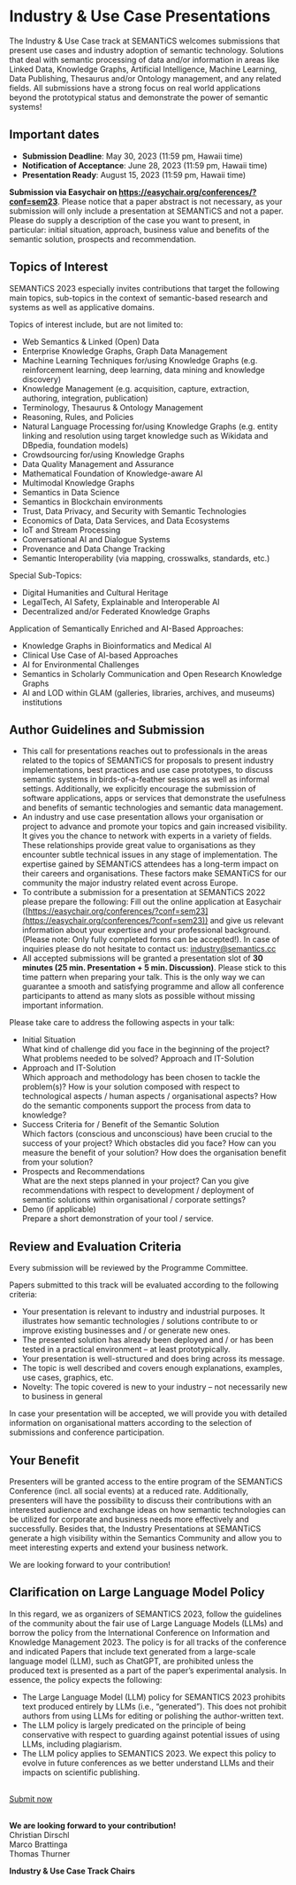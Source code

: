 # Industry & Use Case Presentations
The Industry & Use Case track at SEMANTiCS welcomes submissions that present use cases and industry adoption of semantic technology. Solutions that deal with semantic processing of data and/or information in areas like Linked Data, Knowledge Graphs, Artificial Intelligence, Machine Learning, Data Publishing, Thesaurus and/or Ontology management, and any related fields. All submissions have a strong focus on real world applications beyond the prototypical status and demonstrate the power of semantic systems!

## Important dates
* **Submission Deadline**: May 30, 2023 (11:59 pm, Hawaii time)
* **Notification of Acceptance**: June 28, 2023 (11:59 pm, Hawaii time)
* **Presentation Ready**: August 15, 2023 (11:59 pm, Hawaii time)  

**Submission via Easychair on https://easychair.org/conferences/?conf=sem23**. Please notice that a paper abstract is not necessary, as your submission will only include a presentation at SEMANTiCS and not a paper. Please do supply a description of the case you want to present, in particular: initial situation, approach, business value and benefits of the semantic solution, prospects and recommendation.

## Topics of Interest
SEMANTiCS 2023 especially invites contributions that target the following main topics, sub-topics in the context of semantic-based research and systems as well as applicative domains.  

Topics of interest include, but are not limited to:  
* Web Semantics & Linked (Open) Data
* Enterprise Knowledge Graphs, Graph Data Management
* Machine Learning Techniques for/using Knowledge Graphs (e.g. reinforcement learning, deep learning, data mining and knowledge discovery)
* Knowledge Management (e.g. acquisition, capture, extraction, authoring, integration, publication)
* Terminology, Thesaurus & Ontology Management
* Reasoning, Rules, and Policies
* Natural Language Processing for/using Knowledge Graphs (e.g. entity linking and resolution using target knowledge such as Wikidata and DBpedia, foundation models)
* Crowdsourcing for/using Knowledge Graphs
* Data Quality Management and Assurance
* Mathematical Foundation of Knowledge-aware AI
* Multimodal Knowledge Graphs
* Semantics in Data Science
* Semantics in Blockchain environments
* Trust, Data Privacy, and Security with Semantic Technologies
* Economics of Data, Data Services, and Data Ecosystems
* IoT and Stream Processing
* Conversational AI and Dialogue Systems
* Provenance and Data Change Tracking
* Semantic Interoperability (via mapping, crosswalks, standards, etc.)

Special Sub-Topics:
* Digital Humanities and Cultural Heritage
* LegalTech, AI Safety, Explainable and Interoperable AI
* Decentralized and/or Federated Knowledge Graphs

Application of Semantically Enriched and AI-Based Approaches:
* Knowledge Graphs in Bioinformatics and Medical AI
* Clinical Use Case of AI-based Approaches
* AI for Environmental Challenges  
* Semantics in Scholarly Communication and Open Research Knowledge Graphs
* AI and LOD within GLAM (galleries, libraries, archives, and museums) institutions

## Author Guidelines and Submission
* This call for presentations reaches out to professionals in the areas related to the topics of SEMANTiCS for proposals to present industry implementations, best practices and use case prototypes, to discuss semantic systems in birds-of-a-feather sessions as well as informal settings. Additionally, we explicitly encourage the submission of software applications, apps or services that demonstrate the usefulness and benefits of semantic technologies and semantic data management.  
* An industry and use case presentation allows your organisation or project to advance and promote your topics and gain increased visibility. It gives you the chance to network with experts in a variety of fields. These relationships provide great value to organisations as they encounter subtle technical issues in any stage of implementation. The expertise gained by SEMANTiCS attendees has a long-term impact on their careers and organisations. These factors make SEMANTiCS for our community the major industry related event across Europe.
* To contribute a submission for a presentation at SEMANTiCS 2022 please prepare the following: Fill out the online application at Easychair ([https://easychair.org/conferences/?conf=sem23](https://easychair.org/conferences/?conf=sem23)) and give us relevant information about your expertise and your professional background. (Please note: Only fully completed forms can be accepted!). In case of inquiries please do not hesitate to contact us: [industry@semantics.cc](mailto:industry@semantics.cc)  
* All accepted submissions will be granted a presentation slot of **30 minutes (25 min. Presentation + 5 min. Discussion)**. Please stick to this time pattern when preparing your talk. This is the only way we can guarantee a smooth and satisfying programme and allow all conference participants to attend as many slots as possible without missing important information.

Please take care to address the following aspects in your talk:
* Initial Situation  
What kind of challenge did you face in the beginning of the project? What problems  needed to be solved?
Approach and IT-Solution
* Approach and IT-Solution  
Which approach and methodology has been chosen to tackle the problem(s)? How is your solution composed with respect to technological aspects / human aspects / organisational aspects? How do the semantic components support the process from data to knowledge?
* Success Criteria for / Benefit of the Semantic Solution  
Which factors (conscious and unconscious) have been crucial to the success of your project? Which obstacles did you face? How can you measure the benefit of your solution? How does the organisation benefit from your solution?  
* Prospects and Recommendations  
What are the next steps planned in your project? Can you give recommendations with respect to development / deployment of semantic solutions within organisational / corporate settings?  
* Demo (if applicable)  
Prepare a short demonstration of your tool / service.

## Review and Evaluation Criteria
Every submission will be reviewed by the Programme Committee.  

Papers submitted to this track will be evaluated according to the following criteria:  
* Your presentation is relevant to industry and industrial purposes. It illustrates how semantic technologies / solutions contribute to or improve existing businesses and / or generate new ones.
* The presented solution has already been deployed and / or has been tested in a practical environment – at least prototypically.
* Your presentation is well-structured and does bring across its message.
* The topic is well described and covers enough explanations, examples, use cases, graphics, etc.
* Novelty: The topic covered is new to your industry – not necessarily new to business in general  

In case your presentation will be accepted, we will provide you with detailed information on organisational matters according to the selection of submissions and conference participation.

## Your Benefit
Presenters will be granted access to the entire program of the SEMANTiCS Conference (incl. all social events) at a reduced rate. Additionally, presenters will have the possibility to discuss their contributions with an interested audience and exchange ideas on how semantic technologies can be utilized for corporate and business needs more effectively and successfully. Besides that, the Industry Presentations at SEMANTiCS generate a high visibility within the Semantics Community and allow you to meet interesting experts and extend your business network.  

We are looking forward to your contribution!  


## Clarification on Large Language Model Policy  
In this regard, we as organizers of SEMANTICS 2023, follow the guidelines of the community about the fair use of Large Language Models (LLMs) and borrow the policy from the International Conference on Information and Knowledge Management 2023. The policy is for all tracks of the conference and indicated Papers that include text generated from a large-scale language model (LLM), such as ChatGPT, are prohibited unless the produced text is presented as a part of the paper’s experimental analysis. In essence, the policy expects the following:

* The Large Language Model (LLM) policy for SEMANTICS 2023 prohibits text produced entirely by LLMs (i.e., “generated”). This does not prohibit authors from using LLMs for editing or polishing the author-written text.  
* The LLM policy is largely predicated on the principle of being conservative with respect to guarding against potential issues of using LLMs, including plagiarism.  
* The LLM policy applies to SEMANTICS 2023. We expect this policy to evolve in future conferences as we better understand LLMs and their impacts on scientific publishing.


<br />
<a href="https://easychair.org/conferences/?conf=sem23" type="button" class="btn btn-primary">Submit now</a>
<br />
<br />


**We are looking forward to your contribution!**  
Christian Dirschl  
Marco Brattinga  
Thomas Thurner  

**Industry & Use Case Track Chairs**
